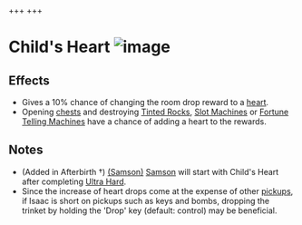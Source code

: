 +++
+++

 # Child's Heart ![image](/image/Child%27s_Heart.png) 

Effects
---------


* Gives a 10% chance of changing the room drop reward to a [heart](/wiki/Hearts "Hearts").
* Opening [chests](/wiki/Chests "Chests") and destroying [Tinted Rocks](/wiki/Tinted_Rock "Tinted Rock"), [Slot Machines](/wiki/Slot_Machine "Slot Machine") or [Fortune Telling Machines](/wiki/Fortune_Telling_Machine "Fortune Telling Machine") have a chance of adding a heart to the rewards.


Notes
-------


* (Added in Afterbirth †)  [(Samson)](/wiki/Samson "Samson") [Samson](/wiki/Samson "Samson") will start with Child's Heart after completing [Ultra Hard](/wiki/Ultra_Hard "Ultra Hard").
* Since the increase of heart drops come at the expense of other [pickups](/wiki/Pickups "Pickups"), if Isaac is short on pickups such as keys and bombs, dropping the trinket by holding the 'Drop' key (default: control) may be beneficial.


